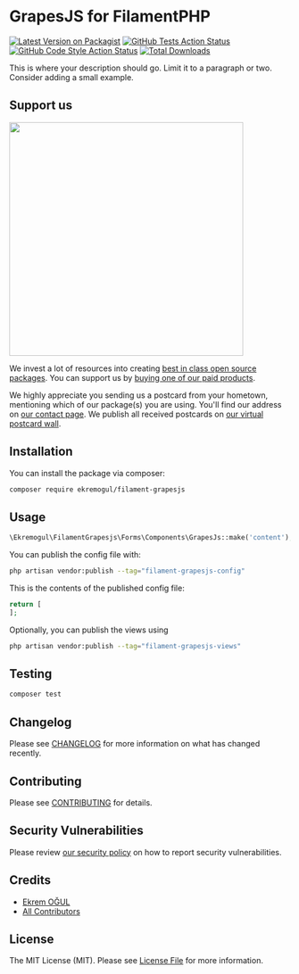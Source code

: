 # GrapesJS for FilamentPHP

[![Latest Version on Packagist](https://img.shields.io/packagist/v/ekremogul/filament-grapesjs.svg?style=flat-square)](https://packagist.org/packages/ekremogul/filament-grapesjs)
[![GitHub Tests Action Status](https://img.shields.io/github/workflow/status/ekremogul/filament-grapesjs/run-tests?label=tests)](https://github.com/ekremogul/filament-grapesjs/actions?query=workflow%3Arun-tests+branch%3Amain)
[![GitHub Code Style Action Status](https://img.shields.io/github/workflow/status/ekremogul/filament-grapesjs/Fix%20PHP%20code%20style%20issues?label=code%20style)](https://github.com/ekremogul/filament-grapesjs/actions?query=workflow%3A"Fix+PHP+code+style+issues"+branch%3Amain)
[![Total Downloads](https://img.shields.io/packagist/dt/ekremogul/filament-grapesjs.svg?style=flat-square)](https://packagist.org/packages/ekremogul/filament-grapesjs)

This is where your description should go. Limit it to a paragraph or two. Consider adding a small example.

## Support us

[<img src="https://github-ads.s3.eu-central-1.amazonaws.com/filament-grapesjs.jpg?t=1" width="419px" />](https://spatie.be/github-ad-click/filament-grapesjs)

We invest a lot of resources into creating [best in class open source packages](https://spatie.be/open-source). You can support us by [buying one of our paid products](https://spatie.be/open-source/support-us).

We highly appreciate you sending us a postcard from your hometown, mentioning which of our package(s) you are using. You'll find our address on [our contact page](https://spatie.be/about-us). We publish all received postcards on [our virtual postcard wall](https://spatie.be/open-source/postcards).

## Installation

You can install the package via composer:

```bash
composer require ekremogul/filament-grapesjs
```
## Usage

```php
\Ekremogul\FilamentGrapesjs\Forms\Components\GrapesJs::make('content'),
```

You can publish the config file with:

```bash
php artisan vendor:publish --tag="filament-grapesjs-config"
```

This is the contents of the published config file:

```php
return [
];
```

Optionally, you can publish the views using

```bash
php artisan vendor:publish --tag="filament-grapesjs-views"
```



## Testing

```bash
composer test
```

## Changelog

Please see [CHANGELOG](CHANGELOG.md) for more information on what has changed recently.

## Contributing

Please see [CONTRIBUTING](CONTRIBUTING.md) for details.

## Security Vulnerabilities

Please review [our security policy](../../security/policy) on how to report security vulnerabilities.

## Credits

- [Ekrem OĞUL](https://github.com/ekremogul)
- [All Contributors](../../contributors)

## License

The MIT License (MIT). Please see [License File](LICENSE.md) for more information.
